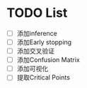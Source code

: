 # TODO List

- [ ] 添加inference
- [ ] 添加Early stopping
- [ ] 添加交叉验证
- [ ] 添加Confusion Matrix
- [ ] 添加可视化
- [ ] 提取Critical Points